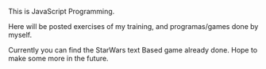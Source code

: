 This is JavaScript Programming.

Here will be posted exercises of my training, and programas/games done by myself.

Currently you can find the StarWars text Based game already done.
Hope to make some more in the future.
